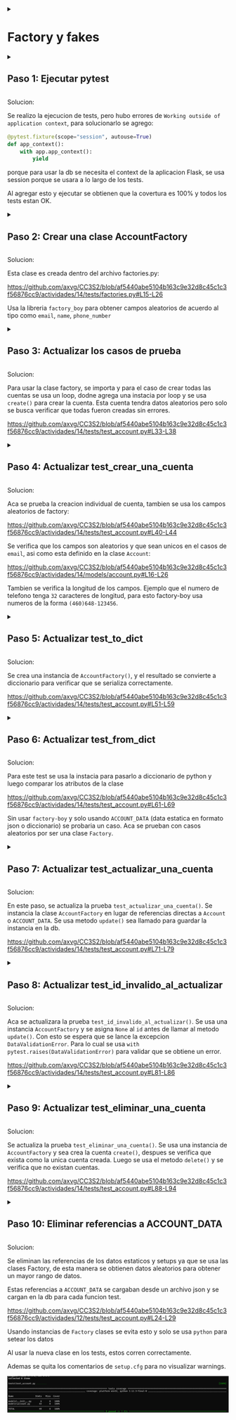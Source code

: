 <details>
<summary>
<h1>
Factory y fakes
</h1>
</summary>

A menudo necesitas datos falsos(fakes) para realizar pruebas. Por supuesto, puedes usar algunos datos de muestra "codificados" en tus pruebas. Pero, ¿qué sucede si necesitas cientos o incluso miles de registros de datos de prueba? Eso puede ser tedioso de crear y mantener.

En esta actividad, veremos cómo usar un paquete de Python popular llamado **FactoryBoy** para proporcionar datos falsos para las pruebas.


### Objetivos de aprendizaje

Después de completar este laboratorio, serás capaz de:

- Entender cómo crear una clase Factory.
- Utilizar la clase Faker y atributos Fuzzy para proporcionar datos de prueba realistas.
- Escribir casos de prueba que usen clases Factory para proporcionar datos de prueba.

</details>

<details>
<summary>
<h2>
Paso 1: Ejecutar pytest
</h2>
</summary>

Antes de realizar cualquier cambio en el código, quieres asegurarte de que todos los casos de prueba están pasando. De lo contrario, podrías encontrarte con casos de prueba fallidos más adelante y no sabrás si los causaste al fallar o si ya estaban fallando antes de cambiar algo.

Ejecutemos `pytest` y aseguremos que todas las pruebas están pasando con una cobertura de prueba del **100%**.

```bash
pytest --cov=models
```

Deberías ver una salida similar a la siguiente:

```
============================= test session starts ==============================
platform linux -- Python 3.x.x, pytest-6.x.x, py-1.x.x, pluggy-0.x.x
rootdir: /ruta/a/tu/proyecto
plugins: cov-2.x.x
collected 8 items

tests/test_account.py ........                                           [100%]

----------- coverage: platform linux, python 3.x.x-final-0 -----------
Name                 Stmts   Miss  Cover   Missing
--------------------------------------------------
models/__init__.py       7      0   100%
models/account.py       44      0   100%
--------------------------------------------------
TOTAL                   51      0   100%

============================== 8 passed in 0.5s ===============================
```

Ahora podemos proceder a modificar el código.

</details>

Solucion:

Se realizo la ejecucion de tests, pero hubo errores de `Working outside of application context`, para solucionarlo se agrego:

```py
@pytest.fixture(scope="session", autouse=True)
def app_context():
    with app.app_context():
        yield
```

porque para usar la db se necesita el context de la aplicacion Flask, se usa session porque se usara a lo largo de los tests.

Al agregar esto y ejecutar se obtienen que la covertura es 100% y todos los tests estan OK.

<details>
<summary>
<h2>
Paso 2: Crear una clase AccountFactory
</h2>
</summary>

En este paso, crearemos una clase `AccountFactory`.

Abre el archivo `models/account.py` para familiarizarte con los atributos de la clase `Account`. Estos son los mismos atributos que necesitarás agregar a la clase `AccountFactory`.

Abre el archivo `tests/factories.py` en tu editor de código.

Queremos aprovechar el hecho de que **FactoryBoy** viene con la clase **Faker**, que tiene [proveedores falsos](https://faker.readthedocs.io/en/master/providers/baseprovider.html) y una serie de [atributos Fuzzy](https://factoryboy.readthedocs.io/en/stable/fuzzy.html).

Aquí hay algunos proveedores útiles para la clase Faker:

```python
Faker("name")
Faker("email")
Faker("phone_number")
```

Aquí hay algunos atributos Fuzzy que podrían ser útiles:

```python
FuzzyChoice(choices=[True, False])
FuzzyDate(date(2008, 1, 1))
```

Usa los proveedores de **Faker** y los atributos **Fuzzy** para crear datos falsos para los campos `id`, `name`, `email`, `phone_number`, `disabled` y `date_joined` agregándolos a la clase `AccountFactory`.

#### Solución para el paso 2

```python
import factory
from datetime import date
from factory.fuzzy import FuzzyChoice, FuzzyDate
from models.account import Account

class AccountFactory(factory.Factory):
    """Crea cuentas falsas"""

    class Meta:
        model = Account

    id = factory.Sequence(lambda n: n)
    name = factory.Faker("name")
    email = factory.Faker("email")
    phone_number = factory.Faker("phone_number")
    disabled = FuzzyChoice(choices=[True, False])
    date_joined = FuzzyDate(date(2008, 1, 1))
```

</details>

Solucion:

Esta clase es creada dentro del archivo factories.py:

https://github.com/axvg/CC3S2/blob/af5440abe5104b163c9e32d8c45c1c3f56876cc9/actividades/14/tests/factories.py#L15-L26

Usa la libreria `factory_boy` para obtener campos aleatorios de acuerdo al tipo como `email`, `name`, `phone_number`

<details>
<summary>
<h2>
Paso 3: Actualizar los casos de prueba
</h2>
</summary>

En este paso, actualizaremos los casos de prueba para usar la nueva `AccountFactory` que creaste en el paso anterior.

Abre el archivo `tests/test_account.py`. Luego, agrega la siguiente importación cerca de la parte superior del archivo, después de las otras importaciones. Esto importará tu nueva clase `AccountFactory` desde el módulo `factories`:

```python
from factories import AccountFactory
```

En los pasos restantes, queremos cambiar todas las referencias a `Account` para que ahora usen `AccountFactory`. Haremos esto una prueba a la vez.

Comencemos con la prueba `test_crear_todas_las_cuentas()`. Elimina las referencias a `ACCOUNT_DATA` y `Account` y reemplázalas con `AccountFactory`. Además, cambia el código para crear 10 Cuentas.

Ejecuta `pytest` para asegurarte de que los casos de prueba aún pasan.

```bash
pytest --cov=models
```

#### Solución para el paso 3

```python
def test_crear_todas_las_cuentas(self):
    """Prueba la creación de múltiples Cuentas"""
    for _ in range(10):
        account = AccountFactory()
        account.create()
    assert len(Account.all()) == 10
```

</details>

Solucion:

Para usar la clase factory, se importa y para el caso de crear todas las cuentas se usa un loop, dodne agrega una instacia por loop y se usa `create()` para crear la cuenta.
Esta cuenta tendra datos aleatorios pero solo se busca verificar que todas fueron creadas sin errores.

https://github.com/axvg/CC3S2/blob/af5440abe5104b163c9e32d8c45c1c3f56876cc9/actividades/14/tests/test_account.py#L33-L38

<details>
<summary>
<h2>
Paso 4: Actualizar test_crear_una_cuenta
</h2>
</summary>

En este paso, actualizaremos la prueba `test_crear_una_cuenta()`. Modifica el código para eliminar las referencias a `ACCOUNT_DATA` y `Account` y reemplázalas con `AccountFactory`.

Ejecuta `pytest` para asegurarte de que los casos de prueba aún pasan.

```bash
pytest --cov=models
```

#### Solución para el paso 4

```python
def test_crear_una_cuenta(self):
    """Prueba la creación de una Cuenta usando datos conocidos"""
    account = AccountFactory()
    account.create()
    assert len(Account.all()) == 1
```

</details>

Solucion:

Aca se prueba la creacion individual de cuenta, tambien se usa los campos aleatorios de factory:

https://github.com/axvg/CC3S2/blob/af5440abe5104b163c9e32d8c45c1c3f56876cc9/actividades/14/tests/test_account.py#L40-L44

Se verifica que los campos son aleatorios y que sean unicos en el casos de `email`, asi como esta definido en la clase `Account`:

https://github.com/axvg/CC3S2/blob/af5440abe5104b163c9e32d8c45c1c3f56876cc9/actividades/14/models/account.py#L16-L26

Tambien se verifica la longitud de los campos. Ejemplo que el numero de telefono tenga `32` caracteres de longitud, para esto factory-boy usa numeros de la forma `(460)648-123456`.

<details>
<summary>
<h2>
Paso 5: Actualizar test_to_dict
</h2>
</summary>

En este paso, actualizaremos la prueba `test_to_dict()`. Modifica el código para eliminar las referencias a `ACCOUNT_DATA` y `Account` y reemplázalas con `AccountFactory`.

Ejecuta `pytest` para asegurarte de que los casos de prueba aún pasan.

```bash
pytest --cov=models
```

#### Solución para el paso 5

```python
def test_to_dict(self):
    """Prueba la serialización de una cuenta a un diccionario"""
    account = AccountFactory()
    result = account.to_dict()
    assert account.name == result["name"]
    assert account.email == result["email"]
    assert account.phone_number == result["phone_number"]
    assert account.disabled == result["disabled"]
    assert account.date_joined == result["date_joined"]
```

</details>

Solucion:

Se crea una instancia de `AccountFactory()`, y el resultado se convierte a diccionario para verificar que se serializa correctamente.

https://github.com/axvg/CC3S2/blob/af5440abe5104b163c9e32d8c45c1c3f56876cc9/actividades/14/tests/test_account.py#L51-L59

<details>
<summary>
<h2>
Paso 6: Actualizar test_from_dict
</h2>
</summary>

En este paso, actualizaremos la prueba `test_from_dict()`. Modifica el código para eliminar las referencias a `ACCOUNT_DATA` y `Account` y reemplázalas con `AccountFactory`.

Ejecuta `pytest` para asegurarte de que los casos de prueba aún pasan.

```bash
pytest --cov=models
```

#### Solución para el paso 6

```python
def test_from_dict(self):
    """Prueba la deserialización de una cuenta desde un diccionario"""
    data = AccountFactory().to_dict()
    account = Account()
    account.from_dict(data)
    assert account.name == data["name"]
    assert account.email == data["email"]
    assert account.phone_number == data["phone_number"]
    assert account.disabled == data["disabled"]
```

</details>

Solucion:

Para este test se usa la instacia para pasarlo a diccionario de python y luego comparar los atributos de la clase

https://github.com/axvg/CC3S2/blob/af5440abe5104b163c9e32d8c45c1c3f56876cc9/actividades/14/tests/test_account.py#L61-L69

Sin usar `factory-boy` y solo usando `ACCOUNT_DATA` (data estatica en formato json o diccionario) se probaria un caso. Aca se prueban con casos aleatorios por ser una clase `Factory`.

<details>
<summary>
<h2>
Paso 7: Actualizar test_actualizar_una_cuenta
</h2>
</summary>

En este paso, actualizaremos la prueba `test_actualizar_una_cuenta()`. Modifica el código para eliminar las referencias a `ACCOUNT_DATA` y `Account` y reemplázalas con `AccountFactory`.

Ejecuta `pytest` para asegurarte de que los casos de prueba aún pasan.

```bash
pytest --cov=models
```

#### Solución para el paso 7

```python
def test_actualizar_una_cuenta(self):
    """Prueba la actualización de una Cuenta usando datos conocidos"""
    account = AccountFactory()
    account.create()
    assert account.id is not None
    account.name = "Rumpelstiltskin"
    account.update()
    found = Account.find(account.id)
    assert found.name == account.name
```

</details>

Solucion:

En este paso, se actualiza la prueba `test_actualizar_una_cuenta()`. Se instancia la clase `AccountFactory` en lugar de referencias directas a `Account` o `ACCOUNT_DATA`. Se usa metodo `update()` sea llamado para guardar la instancia en la db.

https://github.com/axvg/CC3S2/blob/af5440abe5104b163c9e32d8c45c1c3f56876cc9/actividades/14/tests/test_account.py#L71-L79

<details>
<summary>
<h2>
Paso 8: Actualizar test_id_invalido_al_actualizar
</h2>
</summary>

En este paso, actualizaremos la prueba `test_id_invalido_al_actualizar()`. Modifica el código para eliminar las referencias a `ACCOUNT_DATA` y `Account` y reemplázalas con `AccountFactory`.

Ejecuta `pytest` para asegurarte de que los casos de prueba aún pasan.

```bash
pytest --cov=models
```

#### Solución para el paso 8

```python
import pytest

def test_id_invalido_al_actualizar(self):
    """Prueba la actualización con un ID inválido"""
    account = AccountFactory()
    account.id = None
    with pytest.raises(DataValidationError):
        account.update()
```

</details>

Solucion:

Aca se actualizara la prueba `test_id_invalido_al_actualizar()`. Se usa una instancia `AccountFactory` y se asigna `None` al `id` antes de llamar al metodo `update()`. Con esto se espera que se lance la excepcion `DataValidationError`. Para lo cual se usa `with pytest.raises(DataValidationError)` para validar que se obtiene un error.

https://github.com/axvg/CC3S2/blob/af5440abe5104b163c9e32d8c45c1c3f56876cc9/actividades/14/tests/test_account.py#L81-L86

<details>
<summary>
<h2>
Paso 9: Actualizar test_eliminar_una_cuenta
</h2>
</summary>

En este paso, actualizaremos la prueba `test_eliminar_una_cuenta()`. Modifica el código para eliminar las referencias a `ACCOUNT_DATA` y `Account` y reemplázalas con `AccountFactory`.

Ejecuta `pytest` para asegurarte de que los casos de prueba aún pasan.

```bash
pytest --cov=models
```

#### Solución para el paso 9

```python
def test_eliminar_una_cuenta(self):
    """Prueba la eliminación de una Cuenta usando datos conocidos"""
    account = AccountFactory()
    account.create()
    assert len(Account.all()) == 1
    account.delete()
    assert len(Account.all()) == 0
```

</details>

Solucion:

Se actualiza la prueba `test_eliminar_una_cuenta()`. Se usa una instancia de `AccountFactory` y sea crea la cuenta `create()`, despues se verifica que exista como la unica cuenta creada. Luego se usa el metodo `delete()` y se verifica que no existan cuentas.

https://github.com/axvg/CC3S2/blob/af5440abe5104b163c9e32d8c45c1c3f56876cc9/actividades/14/tests/test_account.py#L88-L94

<details>
<summary>
<h2>
Paso 10: Eliminar referencias a ACCOUNT_DATA
</h2>
</summary>

Dado que hemos reemplazado todas las instancias de `ACCOUNT_DATA` con `AccountFactory`, podemos limpiar el código eliminando todas las referencias restantes a `ACCOUNT_DATA` y también eliminar la carga desde el archivo de datos JSON.

#### Solución 10a

Elimina la línea 31 de `setUp()`:

```python
def setUp(self):
    """Trunca las tablas"""
    db.session.query(Account).delete()
    db.session.commit()
```

#### Solución 10b

Elimina las líneas 20-22 de `setUpClass()`:

```python
@classmethod
def setUpClass(cls):
    """Carga los datos necesarios para las pruebas"""
    db.create_all()  # crea nuestras tablas de SQLAlchemy
```

También puedes eliminar la línea que declara `ACCOUNT_DATA`:

```python
# ACCOUNT_DATA = {}   # <- elimina esta línea
```

Finalmente, elimina las líneas 4-5 que importan `json` y `randrange`:

```python
# import json
# from random import randrange
```

Guarda tus cambios y ejecuta `pytest` una última vez para asegurarte de que los casos de prueba aún pasan.

```bash
pytest --cov=models
```

Deberías ver una salida similar a:

```
============================= test session starts ==============================
platform linux -- Python 3.x.x, pytest-6.x.x, py-1.x.x, pluggy-0.x.x
rootdir: /ruta/a/tu/proyecto
plugins: cov-2.x.x
collected 8 items

tests/test_account.py ........                                           [100%]

----------- coverage: platform linux, python 3.x.x-final-0 -----------
Name                 Stmts   Miss  Cover   Missing
--------------------------------------------------
models/__init__.py       7      0   100%
models/account.py       44      0   100%
--------------------------------------------------
TOTAL                   51      0   100%

============================== 8 passed in 0.5s ===============================
```

Esperamos que ahora tengas una buena comprensión de cómo construir una Factory para tus clases utilizando **Faker** y atributos **Fuzzy**. También has aprendido cómo usar una clase Factory en tus casos de prueba para proporcionar datos de prueba ilimitados.

Intenta aplicar lo que has aprendido en tus proyectos personales.  En cualquier lugar donde hayas creado datos estáticos para probar tu código, puedes sustituirlos por factories dinámicas para hacer las pruebas más robustas.

</details>


Solucion:


Se eliminan las referencias de los datos estaticos y setups ya que se usa las clases Factory, de esta manera se obtienen datos aleatorios para obtener un mayor rango de datos.

Estas referencias a `ACCOUNT_DATA` se cargaban desde un archivo json y se cargan en la db para cada funcion test.

https://github.com/axvg/CC3S2/blob/af5440abe5104b163c9e32d8c45c1c3f56876cc9/actividades/12/tests/test_account.py#L24-L29

Usando instancias de `Factory` clases se evita esto y solo se usa `python` para setear los datos

Al usar la nueva clase en los tests, estos corren correctamente.

Ademas se quita los comentarios de `setup.cfg` para no visualizar warnings.

![00](img/00.png)
